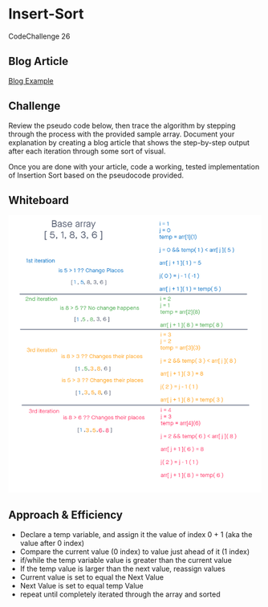 # Insert-Sort
CodeChallenge 26  

## Blog Article
[Blog Example](./blog.md)  

## Challenge
Review the pseudo code below, then trace the algorithm by stepping through the process with the provided sample array. Document your explanation by creating a blog article that shows the step-by-step output after each iteration through some sort of visual.  

Once you are done with your article, code a working, tested implementation of Insertion Sort based on the pseudocode provided.

## Whiteboard
![insert-sort](./insertion-sort.png)

## Approach & Efficiency  
- Declare a temp variable, and assign it the value of index 0 + 1 (aka the value after 0 index)
- Compare the current value (0 index) to value just ahead of it (1 index)
- if/while the temp variable value is greater than the current value 
- If the temp value is larger than the next value, reassign values
- Current value is set to equal the Next Value
- Next Value is set to equal temp Value
- repeat until completely iterated through the array and sorted
